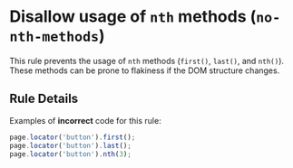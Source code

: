 # Disallow usage of `nth` methods (`no-nth-methods`)

This rule prevents the usage of `nth` methods (`first()`, `last()`, and
`nth()`). These methods can be prone to flakiness if the DOM structure changes.

## Rule Details

Examples of **incorrect** code for this rule:

```javascript
page.locator('button').first();
page.locator('button').last();
page.locator('button').nth(3);
```
